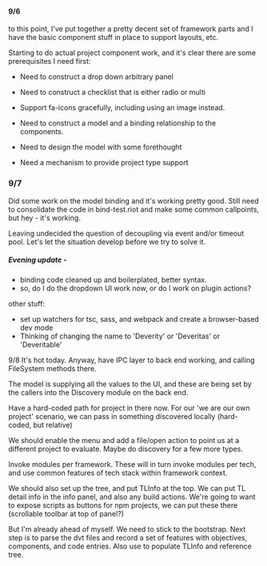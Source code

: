
####  9/6
to this point, I've put together a pretty decent set of framework parts
and I have the basic component stuff in place to support layouts, etc.

Starting to do actual project component work, and it's clear there are
some prerequisites I need first:

- Need to construct a drop down arbitrary panel
- Need to construct a checklist that is either radio or multi
- Support fa-icons gracefully, including using an image instead.



- Need to construct a model and a binding relationship to the components.
- Need to design the model with some forethought
- Need a mechanism to provide project type support

### 9/7 
Did some work on the model binding and it's working pretty good.
Still need to consolidate the code in bind-test.riot and make
some common callpoints, but hey - it's working.

Leaving undecided the question of decoupling via event and/or timeout pool.
Let's let the situation develop before we try to solve it.

##### Evening update -
- binding code cleaned up and boilerplated, better syntax.
- so, do I do the dropdown UI work now, or do I work on plugin actions?

other stuff:

- set up watchers for tsc, sass, and webpack and create a browser-based dev mode
- Thinking of changing the name to 'Deverity' or 'Deveritas' or 'Deveritable'

9/8
It's hot today.
Anyway, have IPC layer to back end working, and calling FileSystem
methods there.

The model is supplying all the values to the UI, and these are being
set by the callers into the Discovery module on the back end.

Have a hard-coded path for project in there now.
For our 'we are our own project' scenario, we can pass in something
discovered locally (hard-coded, but relative)

We should enable the menu and add a file/open action to point us
at a different project to evaluate.  Maybe do discovery for a few more types.

Invoke modules per framework.  These will in turn invoke modules per
tech, and use common features of tech stack within framework context.

We should also set up the tree, and put TLInfo at the top.  We can
put TL detail info in the info panel, and also any build actions.
We're going to want to expose scripts as buttons for npm projects, we
can put these there (scrollable toolbar at top of panel?)

But I'm already ahead of myself.  We need to stick to the bootstrap.
Next step is to parse the dvt files and record a set of features with
objectives, components, and code entries.
Also use to populate TLInfo and reference tree.



